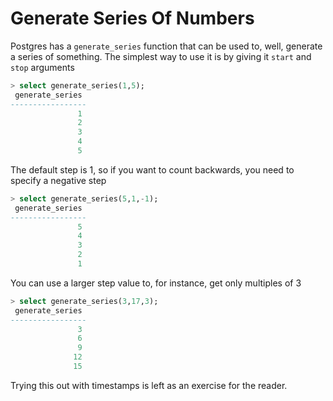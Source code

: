 # Generate Series Of Numbers

Postgres has a `generate_series` function that can be used to, well, generate a series of something. The simplest way to use it is by giving it `start` and `stop` arguments

```sql
> select generate_series(1,5);
 generate_series 
-----------------
               1
               2
               3
               4
               5
```

The default step is 1, so if you want to count backwards, you need to specify a negative step

```sql
> select generate_series(5,1,-1);
 generate_series 
-----------------
               5
               4
               3
               2
               1
```

You can use a larger step value to, for instance, get only multiples of 3

```sql
> select generate_series(3,17,3);
 generate_series 
-----------------
               3
               6
               9
              12
              15
```

Trying this out with timestamps is left as an exercise for the reader.
